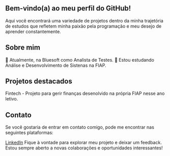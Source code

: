 ## Bem-vindo(a) ao meu perfil do GitHub! 

Aqui você encontrará uma variedade de projetos dentro da minha trajetória de estudos que refletem minha paixão pela programação e meu desejo de aprender constantemente.

## Sobre mim
🔭 Atualmente, na Bluesoft como Analista de Testes.
🌱 Estou estudando Análise e Desenvolvimento de Sistenas na FIAP.

## Projetos destacados
Fintech - Projeto para gerir finanças desenolvido na própria FIAP nesse ano letivo.

## Contato
Se você gostaria de entrar em contato comigo, pode me encontrar nas seguintes plataformas:

[LinkedIn](https://www.linkedin.com/in/breno-fernandes-003701158/)
Fique à vontade para explorar meu projeto e deixar um feedback. Estou sempre aberto a novas colaborações e oportunidades interessantes!

